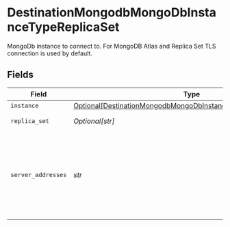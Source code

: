 # DestinationMongodbMongoDbInstanceTypeReplicaSet

MongoDb instance to connect to. For MongoDB Atlas and Replica Set TLS connection is used by default.


## Fields

| Field                                                                                                                                               | Type                                                                                                                                                | Required                                                                                                                                            | Description                                                                                                                                         | Example                                                                                                                                             |
| --------------------------------------------------------------------------------------------------------------------------------------------------- | --------------------------------------------------------------------------------------------------------------------------------------------------- | --------------------------------------------------------------------------------------------------------------------------------------------------- | --------------------------------------------------------------------------------------------------------------------------------------------------- | --------------------------------------------------------------------------------------------------------------------------------------------------- |
| `instance`                                                                                                                                          | [Optional[DestinationMongodbMongoDbInstanceTypeReplicaSetInstance]](../../models/shared/destinationmongodbmongodbinstancetypereplicasetinstance.md) | :heavy_minus_sign:                                                                                                                                  | N/A                                                                                                                                                 |                                                                                                                                                     |
| `replica_set`                                                                                                                                       | *Optional[str]*                                                                                                                                     | :heavy_minus_sign:                                                                                                                                  | A replica set name.                                                                                                                                 |                                                                                                                                                     |
| `server_addresses`                                                                                                                                  | *str*                                                                                                                                               | :heavy_check_mark:                                                                                                                                  | The members of a replica set. Please specify `host`:`port` of each member seperated by comma.                                                       | host1:27017,host2:27017,host3:27017                                                                                                                 |